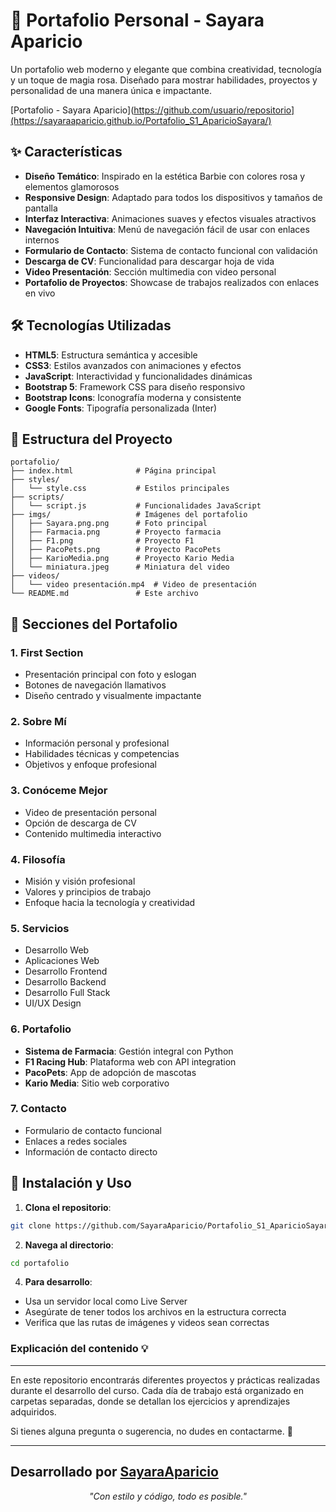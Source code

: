 # 🎀 Portafolio Personal - Sayara Aparicio

Un portafolio web moderno y elegante que combina creatividad, tecnología y un toque de magia rosa. Diseñado para mostrar habilidades, proyectos y personalidad de una manera única e impactante.

[Portafolio - Sayara Aparicio](https://github.com/usuario/repositorio](https://sayaraaparicio.github.io/Portafolio_S1_AparicioSayara/)

## ✨ Características

- **Diseño Temático**: Inspirado en la estética Barbie con colores rosa y elementos glamorosos
- **Responsive Design**: Adaptado para todos los dispositivos y tamaños de pantalla
- **Interfaz Interactiva**: Animaciones suaves y efectos visuales atractivos
- **Navegación Intuitiva**: Menú de navegación fácil de usar con enlaces internos
- **Formulario de Contacto**: Sistema de contacto funcional con validación
- **Descarga de CV**: Funcionalidad para descargar hoja de vida
- **Video Presentación**: Sección multimedia con video personal
- **Portafolio de Proyectos**: Showcase de trabajos realizados con enlaces en vivo

## 🛠️ Tecnologías Utilizadas

- **HTML5**: Estructura semántica y accesible
- **CSS3**: Estilos avanzados con animaciones y efectos
- **JavaScript**: Interactividad y funcionalidades dinámicas
- **Bootstrap 5**: Framework CSS para diseño responsivo
- **Bootstrap Icons**: Iconografía moderna y consistente
- **Google Fonts**: Tipografía personalizada (Inter)

## 📁 Estructura del Proyecto

```
portafolio/
├── index.html              # Página principal
├── styles/
│   └── style.css           # Estilos principales
├── scripts/
│   └── script.js           # Funcionalidades JavaScript
├── imgs/                   # Imágenes del portafolio
│   ├── Sayara.png.png      # Foto principal
│   ├── Farmacia.png        # Proyecto farmacia
│   ├── F1.png              # Proyecto F1
│   ├── PacoPets.png        # Proyecto PacoPets
│   ├── KarioMedia.png      # Proyecto Kario Media
│   └── miniatura.jpeg      # Miniatura del video
├── videos/
│   └── video presentación.mp4  # Video de presentación
└── README.md               # Este archivo
```

## 🎨 Secciones del Portafolio

### 1. **First Section**
- Presentación principal con foto y eslogan
- Botones de navegación llamativos
- Diseño centrado y visualmente impactante

### 2. **Sobre Mí**
- Información personal y profesional
- Habilidades técnicas y competencias
- Objetivos y enfoque profesional

### 3. **Conóceme Mejor**
- Video de presentación personal
- Opción de descarga de CV
- Contenido multimedia interactivo

### 4. **Filosofía**
- Misión y visión profesional
- Valores y principios de trabajo
- Enfoque hacia la tecnología y creatividad

### 5. **Servicios**
- Desarrollo Web
- Aplicaciones Web
- Desarrollo Frontend
- Desarrollo Backend
- Desarrollo Full Stack
- UI/UX Design

### 6. **Portafolio**
- **Sistema de Farmacia**: Gestión integral con Python
- **F1 Racing Hub**: Plataforma web con API integration
- **PacoPets**: App de adopción de mascotas
- **Kario Media**: Sitio web corporativo

### 7. **Contacto**
- Formulario de contacto funcional
- Enlaces a redes sociales
- Información de contacto directo

## 🚀 Instalación y Uso

1. **Clona el repositorio**:
```bash
git clone https://github.com/SayaraAparicio/Portafolio_S1_AparicioSayara.git
```

2. **Navega al directorio**:
```bash
cd portafolio
```


4. **Para desarrollo**:
- Usa un servidor local como Live Server
- Asegúrate de tener todos los archivos en la estructura correcta
- Verifica que las rutas de imágenes y videos sean correctas


### Explicación del contenido 💡
---
En este repositorio encontrarás diferentes proyectos y prácticas realizadas durante el desarrollo del curso. Cada día de trabajo está organizado en carpetas separadas, donde se detallan los ejercicios y aprendizajes adquiridos.

Si tienes alguna pregunta o sugerencia, no dudes en contactarme. 🚀

---

Desarrollado por [SayaraAparicio](https://github.com/SayaraAparicio/)
---

<div align="center">

 

*"Con estilo y código, todo es posible."*

</div>
